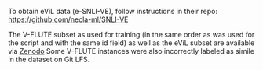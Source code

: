 To obtain eViL data (e-SNLI-VE), follow instructions in their repo:
https://github.com/necla-ml/SNLI-VE

The V-FLUTE subset as used for training (in the same order as was used for the script and with the same id field) as well as the eViL subset are available via [Zenodo](https://zenodo.org/records/11114281)
Some V-FLUTE instances were also incorrectly labeled as simile in the dataset on Git LFS.